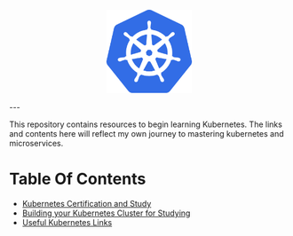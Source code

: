 <!-- <p align="center">
  <img width="512" height="91" title="Kubernetes Logo" src="images/kubernetes-logo-white.png">
</p> -->

<p align="center">
  <img height="150" title="Kubernetes Logo" src="images/k8s_logo.png">
</p>
---

This repository contains resources to begin learning Kubernetes. The links and contents here will reflect my own journey to mastering kubernetes and microservices.

# Table Of Contents
- [Kubernetes Certification and Study](readme/certification_and_study.md)
- [Building your Kubernetes Cluster for Studying](readme/building_the_cluster.md)
- [Useful Kubernetes Links](readme/kubernetes_links.md)
